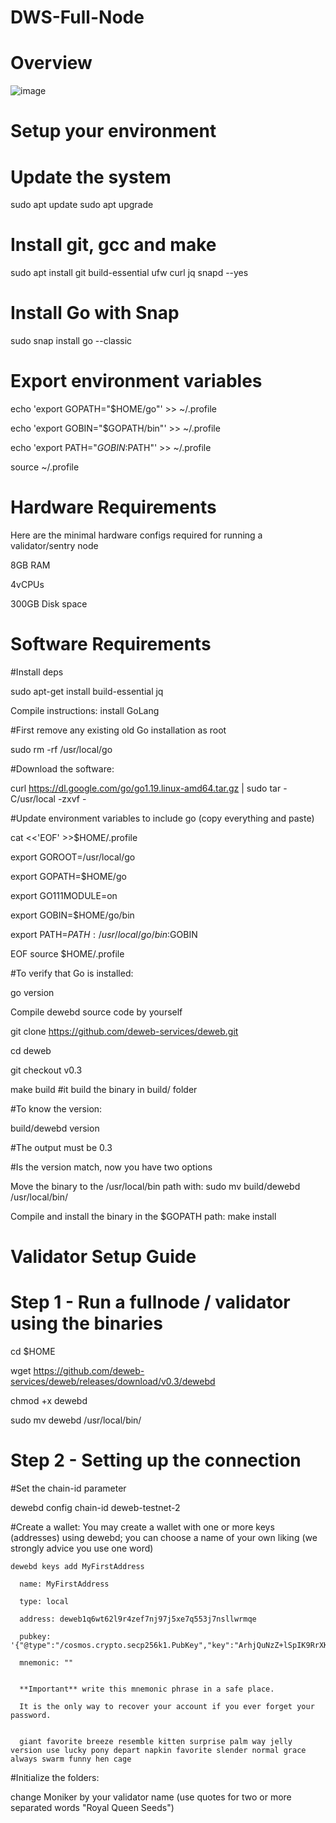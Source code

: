 # DWS-Full-Node

# Overview

![image](https://user-images.githubusercontent.com/105454859/189886325-61dfca5a-81f2-4565-8af7-b54bfe15b32a.png)

# Setup your environment
# Update the system
sudo apt update
sudo apt upgrade

# Install git, gcc and make
sudo apt install git build-essential ufw curl jq snapd --yes

# Install Go with Snap
sudo snap install go --classic

# Export environment variables
echo 'export GOPATH="$HOME/go"' >> ~/.profile

echo 'export GOBIN="$GOPATH/bin"' >> ~/.profile

echo 'export PATH="$GOBIN:$PATH"' >> ~/.profile

source ~/.profile


# Hardware Requirements

Here are the minimal hardware configs required for running a validator/sentry node

8GB RAM

4vCPUs

300GB Disk space

# Software Requirements

#Install deps

sudo apt-get install build-essential jq

Compile instructions: install GoLang

#First remove any existing old Go installation as root

sudo rm -rf /usr/local/go

#Download the software:

curl https://dl.google.com/go/go1.19.linux-amd64.tar.gz | sudo tar -C/usr/local -zxvf -

#Update environment variables to include go (copy everything and paste)

cat <<'EOF' >>$HOME/.profile

export GOROOT=/usr/local/go

export GOPATH=$HOME/go

export GO111MODULE=on

export GOBIN=$HOME/go/bin

export PATH=$PATH:/usr/local/go/bin:$GOBIN

EOF
source $HOME/.profile

#To verify that Go is installed:

go version

Compile dewebd source code by yourself

git clone https://github.com/deweb-services/deweb.git

cd deweb

git checkout v0.3

make build   #it build the binary in build/ folder

#To know the version:

build/dewebd version

#The output must be 0.3


#Is the version match, now you have two options

Move the binary to the /usr/local/bin path with: sudo mv build/dewebd /usr/local/bin/

Compile and install the binary in the $GOPATH path: make install

# Validator Setup Guide

# Step 1 - Run a fullnode / validator using the binaries

cd $HOME

wget https://github.com/deweb-services/deweb/releases/download/v0.3/dewebd

chmod +x dewebd

sudo mv dewebd /usr/local/bin/

# Step 2 - Setting up the connection

#Set the chain-id parameter

dewebd config chain-id deweb-testnet-2

#Create a wallet: You may create a wallet with one or more keys (addresses) using dewebd; you can choose a name of your own liking (we strongly advice you use one word)

    dewebd keys add MyFirstAddress

      name: MyFirstAddress
      
      type: local
      
      address: deweb1q6wt62l9r4zef7nj97j5xe7q553j7nsllwrmqe
      
      pubkey: '{"@type":"/cosmos.crypto.secp256k1.PubKey","key":"ArhjQuNzZ+lSpIK9RrXK2da2PKAm7A3zpxTMHQnc/v+J"}'
      
      mnemonic: ""


      **Important** write this mnemonic phrase in a safe place.
      
      It is the only way to recover your account if you ever forget your password.
      

      giant favorite breeze resemble kitten surprise palm way jelly version use lucky pony depart napkin favorite slender normal grace always swarm funny hen cage
      
#Initialize the folders: 

change Moniker by your validator name (use quotes for two or more separated words "Royal Queen Seeds")
      





